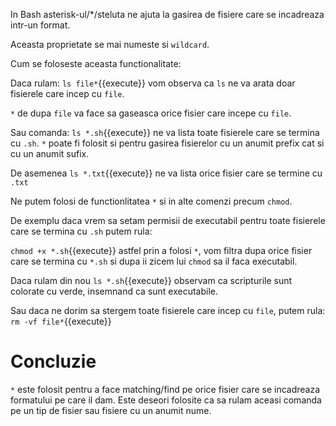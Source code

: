In Bash asterisk-ul/*/steluta ne ajuta la gasirea de fisiere care se incadreaza intr-un format.

Aceasta proprietate se mai numeste si `wildcard`.

Cum se foloseste aceasta functionalitate:

Daca rulam: `ls file*`{{execute}} vom observa ca `ls` ne va arata doar fisierele care incep cu `file`.

`*` de dupa `file` va face sa gaseasca orice fisier care incepe cu `file`.

Sau comanda: `ls *.sh`{{execute}} ne va lista toate fisierele care se termina cu `.sh`. `*` poate fi folosit si pentru gasirea fisierelor cu un anumit prefix cat si cu un anumit sufix.

De asemenea `ls *.txt`{{execute}} ne va lista orice fisier care se termine cu `.txt`

Ne putem folosi de functionlitatea `*` si in alte comenzi precum `chmod`.

De exemplu daca vrem sa setam permisii de executabil pentru toate fisierele care se termina cu `.sh` putem rula:

`chmod +x *.sh`{{execute}} astfel prin a folosi `*`, vom filtra dupa orice fisier care se termina cu `*.sh` si dupa ii zicem lui `chmod` sa il faca executabil.

Daca rulam din nou `ls *.sh`{{execute}} observam ca scripturile sunt colorate cu verde, insemnand ca sunt executabile.

Sau daca ne dorim sa stergem toate fisierele care incep cu `file`, putem rula: `rm -vf file*`{{execute}}

# Concluzie

`*` este folosit pentru a face matching/find pe orice fisier care se incadreaza formatului pe care il dam. Este deseori folosite ca sa rulam aceasi comanda pe un tip de fisier sau fisiere cu un anumit nume.
